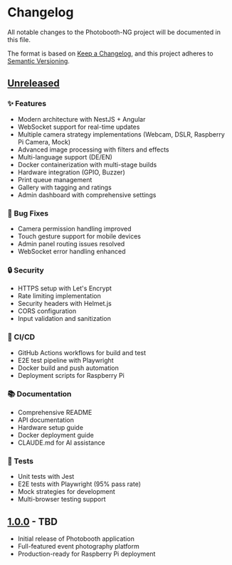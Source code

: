 # Changelog

All notable changes to the Photobooth-NG project will be documented in this file.

The format is based on [Keep a Changelog](https://keepachangelog.com/en/1.0.0/),
and this project adheres to [Semantic Versioning](https://semver.org/spec/v2.0.0.html).

## [Unreleased]

### ✨ Features
- Modern architecture with NestJS + Angular
- WebSocket support for real-time updates
- Multiple camera strategy implementations (Webcam, DSLR, Raspberry Pi Camera, Mock)
- Advanced image processing with filters and effects
- Multi-language support (DE/EN)
- Docker containerization with multi-stage builds
- Hardware integration (GPIO, Buzzer)
- Print queue management
- Gallery with tagging and ratings
- Admin dashboard with comprehensive settings

### 🐛 Bug Fixes
- Camera permission handling improved
- Touch gesture support for mobile devices
- Admin panel routing issues resolved
- WebSocket error handling enhanced

### 🔒 Security
- HTTPS setup with Let's Encrypt
- Rate limiting implementation
- Security headers with Helmet.js
- CORS configuration
- Input validation and sanitization

### 👷 CI/CD
- GitHub Actions workflows for build and test
- E2E test pipeline with Playwright
- Docker build and push automation
- Deployment scripts for Raspberry Pi

### 📚 Documentation
- Comprehensive README
- API documentation
- Hardware setup guide
- Docker deployment guide
- CLAUDE.md for AI assistance

### 🧪 Tests
- Unit tests with Jest
- E2E tests with Playwright (95% pass rate)
- Mock strategies for development
- Multi-browser testing support

## [1.0.0] - TBD
- Initial release of Photobooth application
- Full-featured event photography platform
- Production-ready for Raspberry Pi deployment

[Unreleased]: https://github.com/Sascha6790/photobooth-ng/compare/v1.0.0...HEAD
[1.0.0]: https://github.com/Sascha6790/photobooth-ng/releases/tag/v1.0.0